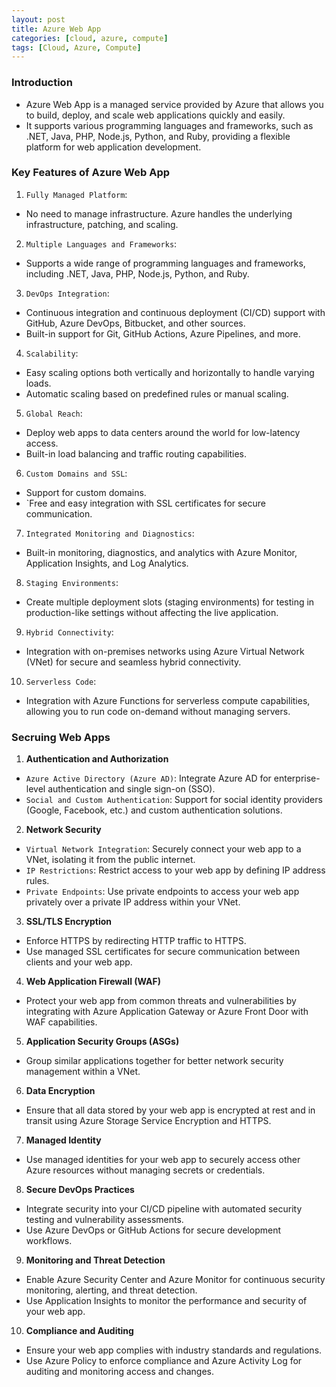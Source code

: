 ```yaml
---
layout: post
title: Azure Web App
categories: [cloud, azure, compute]
tags: [Cloud, Azure, Compute]
---
```


###  Introduction
- Azure Web App is a managed service provided by Azure that allows you to build, deploy, and scale web applications quickly and easily.
- It supports various programming languages and frameworks, such as .NET, Java, PHP, Node.js, Python, and Ruby, providing a flexible platform for web application development.

### Key Features of Azure Web App
1. `Fully Managed Platform`:
- No need to manage infrastructure. Azure handles the underlying infrastructure, patching, and scaling.

2. `Multiple Languages and Frameworks`:
- Supports a wide range of programming languages and frameworks, including .NET, Java, PHP, Node.js, Python, and Ruby.

3. `DevOps Integration`:
- Continuous integration and continuous deployment (CI/CD) support with GitHub, Azure DevOps, Bitbucket, and other sources.
- Built-in support for Git, GitHub Actions, Azure Pipelines, and more.

4. `Scalability`:
- Easy scaling options both vertically and horizontally to handle varying loads.
- Automatic scaling based on predefined rules or manual scaling.

5. `Global Reach`:
- Deploy web apps to data centers around the world for low-latency access.
- Built-in load balancing and traffic routing capabilities.

6. `Custom Domains and SSL`:
- Support for custom domains.
- `Free and easy integration with SSL certificates for secure communication.

7. `Integrated Monitoring and Diagnostics`:
- Built-in monitoring, diagnostics, and analytics with Azure Monitor, Application Insights, and Log Analytics.

8. `Staging Environments`:
- Create multiple deployment slots (staging environments) for testing in production-like settings without affecting the live application.

9. `Hybrid Connectivity`:
- Integration with on-premises networks using Azure Virtual Network (VNet) for secure and seamless hybrid connectivity.

10. `Serverless Code`:
- Integration with Azure Functions for serverless compute capabilities, allowing you to run code on-demand without managing servers.

### Secruing Web Apps
1. **Authentication and Authorization**
- `Azure Active Directory (Azure AD)`: Integrate Azure AD for enterprise-level authentication and single sign-on (SSO).
- `Social and Custom Authentication`: Support for social identity providers (Google, Facebook, etc.) and custom authentication solutions.

2. **Network Security**
- `Virtual Network Integration`: Securely connect your web app to a VNet, isolating it from the public internet.
- `IP Restrictions`: Restrict access to your web app by defining IP address rules.
- `Private Endpoints`: Use private endpoints to access your web app privately over a private IP address within your VNet.

3. **SSL/TLS Encryption**
- Enforce HTTPS by redirecting HTTP traffic to HTTPS.
- Use managed SSL certificates for secure communication between clients and your web app.

4. **Web Application Firewall (WAF)**
- Protect your web app from common threats and vulnerabilities by integrating with Azure Application Gateway or Azure Front Door with WAF capabilities.

5. **Application Security Groups (ASGs)**
- Group similar applications together for better network security management within a VNet.

6. **Data Encryption**
- Ensure that all data stored by your web app is encrypted at rest and in transit using Azure Storage Service Encryption and HTTPS.

7. **Managed Identity**
- Use managed identities for your web app to securely access other Azure resources without managing secrets or credentials.

8. **Secure DevOps Practices**
- Integrate security into your CI/CD pipeline with automated security testing and vulnerability assessments.
- Use Azure DevOps or GitHub Actions for secure development workflows.

9. **Monitoring and Threat Detection**
- Enable Azure Security Center and Azure Monitor for continuous security monitoring, alerting, and threat detection.
- Use Application Insights to monitor the performance and security of your web app.

10. **Compliance and Auditing**
- Ensure your web app complies with industry standards and regulations.
- Use Azure Policy to enforce compliance and Azure Activity Log for auditing and monitoring access and changes.